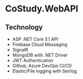 # CoStudy.WebAPI
## Technology 
 - ASP .NET Core 3.1 API 
 - Firebase Cloud Messaging
 - SignalR
 - MongoDB with .NET Driver 
 - JWT Authentication 
 - Github, Azure DevOps CI/CD
 - Elastic/File logging with Serilog
 

